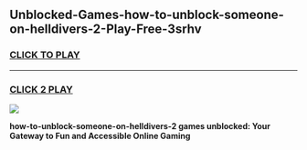 
## Unblocked-Games-how-to-unblock-someone-on-helldivers-2-Play-Free-3srhv
<h3>
<a href="https://premium76.site?title=how-to-unblock-someone-on-helldivers-2&ref=10A">CLICK TO PLAY</a></h3>
<hr>

<h3>
<a href="https://premium76.site?title=how-to-unblock-someone-on-helldivers-2&ref=10A">CLICK 2 PLAY</a>
  
</h3>

<a href="https://premium76.site?title=how-to-unblock-someone-on-helldivers-2&ref=10A"><img src="https://clearcache.store/games.png"></a>


**how-to-unblock-someone-on-helldivers-2 games unblocked: Your Gateway to Fun and Accessible Online Gaming**
